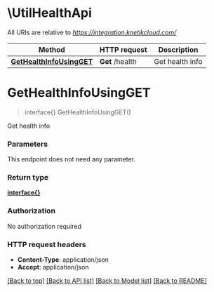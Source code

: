 # \UtilHealthApi

All URIs are relative to *https://integration.knetikcloud.com/*

Method | HTTP request | Description
------------- | ------------- | -------------
[**GetHealthInfoUsingGET**](UtilHealthApi.md#GetHealthInfoUsingGET) | **Get** /health | Get health info


# **GetHealthInfoUsingGET**
> interface{} GetHealthInfoUsingGET()

Get health info


### Parameters
This endpoint does not need any parameter.

### Return type

[**interface{}**](interface{}.md)

### Authorization

No authorization required

### HTTP request headers

 - **Content-Type**: application/json
 - **Accept**: application/json

[[Back to top]](#) [[Back to API list]](../README.md#documentation-for-api-endpoints) [[Back to Model list]](../README.md#documentation-for-models) [[Back to README]](../README.md)

